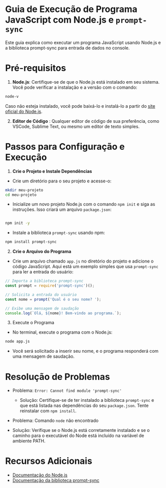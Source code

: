 
# Guia de Execução de Programa JavaScript com Node.js e `prompt-sync`

Este guia explica como executar um programa JavaScript usando Node.js e a biblioteca prompt-sync para entrada de dados no console.

# Pré-requisitos
1. **Node.js**: Certifique-se de que o Node.js está instalado em seu sistema. Você pode verificar a instalação e a versão com o comando:

```bash
node-v
```

Caso não esteja instalado, você pode baixá-lo e instalá-lo a partir do [site oficial do Node.js](https://nodejs.org/).

2. **Editor de Código** : Qualquer editor de código de sua preferência, como VSCode, Sublime Text, ou mesmo um editor de texto simples.

# Passos para Configuração e Execução
1. **Crie o Projeto e Instale Dependências**

- Crie um diretório para o seu projeto e acesse-o:

```bash
mkdir meu-projeto
cd meu-projeto
```
- Inicialize um novo projeto Node.js com o comando `npm init` e siga as instruções. Isso criará um arquivo `package.json`:

```bash

npm init -y
```
- Instale a biblioteca `prompt-sync` usando npm:

```bash
npm install prompt-sync
```
2. **Crie o Arquivo do Programa**

- Crie um arquivo chamado `app.js` no diretório do projeto e adicione o código JavaScript. Aqui está um exemplo simples que usa `prompt-sync` para ler a entrada do usuário:

```javascript
// Importa a biblioteca prompt-sync
const prompt = require('prompt-sync')();

// Solicita a entrada do usuário
const nome = prompt('Qual é o seu nome? ');

// Exibe uma mensagem de saudação
console.log(`Olá, ${nome}! Bem-vindo ao programa.`);
```
3. Execute o Programa

- No terminal, execute o programa com o Node.js:

```bash
node app.js
```
- Você será solicitado a inserir seu nome, e o programa responderá com uma mensagem de saudação.

# Resolução de Problemas
- Problema: `Error: Cannot find module 'prompt-sync'`

  - Solução: Certifique-se de ter instalado a biblioteca `prompt-sync` e que está listada nas dependências do seu `package.json`. Tente reinstalar com `npm install`.
- Problema: Comando `node` não encontrado

 - Solução: Verifique se o Node.js está corretamente instalado e se o caminho para o executável do Node está incluído na variável de ambiente PATH.
# Recursos Adicionais
- [Documentação do Node.js](https://nodejs.org/docs/latest/api/)
- [Documentação da biblioteca prompt-sync](https://www.npmjs.com/package/prompt-sync)
